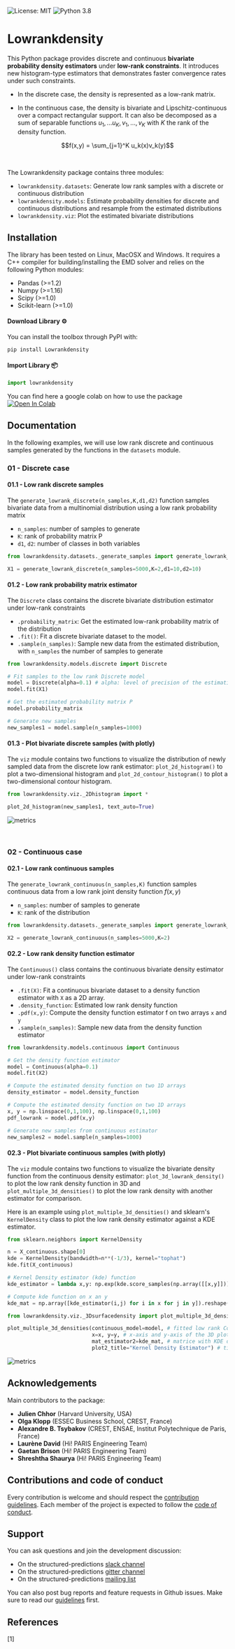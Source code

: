 ![License: MIT](https://img.shields.io/badge/license-MIT-yellow.svg)
![Python 3.8](https://img.shields.io/badge/python-3.8%20%7C%203.9%20%7C%203.10-blue)

# Lowrankdensity

This Python package provides discrete and continuous **bivariate probability density estimators** under **low-rank constraints**. It introduces new histogram-type estimators that demonstrates faster convergence rates
under such constraints.
- In the discrete case, the density is represented as a low-rank matrix. 

- In the continuous case, the density is bivariate and Lipschitz-continuous over a compact rectangular support. It can also be decomposed as a sum of separable
functions $u_1,...u_K,v_1,...,v_K$ with $K$ the rank of the density function.

$$f(x,y) = \sum_{j=1}^K u_k(x)v_k(y)$$


<br>

The Lowrankdensity package contains three modules: 
- `lowrankdensity.datasets`: Generate low rank samples with a discrete or continuous distribution
- `lowrankdensity.models`: Estimate probability densities for discrete and continuous distributions and resample from the estimated distributions
- `lowrankdensity.viz`: Plot the estimated bivariate distributions 







## Installation

The library has been tested on Linux, MacOSX and Windows. It requires a C++ compiler for building/installing the EMD solver and relies on the following Python modules:

- Pandas (>=1.2)
- Numpy (>=1.16)
- Scipy (>=1.0)
- Scikit-learn (>=1.0)


#### Download Library ⚙️
You can install the toolbox through PyPI with:

```console
pip install Lowrankdensity
```

#### Import Library 📦
```python
import lowrankdensity
```

You can find here a google colab on how to use the package [![Open In Colab](https://colab.research.google.com/assets/colab-badge.svg)](https://colab.research.google.com/drive/1VdP1RUUqtP-2HDqNY0d0W5_dHb_PlSQM?usp=sharing)

## Documentation

In the following examples, we will use low rank discrete and continuous samples generated by the functions in the `datasets` module.

### **01 - Discrete case**

#### 01.1 - Low rank discrete samples 
The `generate_lowrank_discrete(n_samples,K,d1,d2)` function samples bivariate data from a multinomial distribution using a low rank probability matrix
- `n_samples`: number of samples to generate 
- `K`: rank of probability matrix P
- `d1`, `d2`: number of classes in both variables

```python
from lowrankdensity.datasets._generate_samples import generate_lowrank_discrete

X1 = generate_lowrank_discrete(n_samples=5000,K=2,d1=10,d2=10)
```


#### 01.2 - Low rank probability matrix estimator

The `Discrete` class contains the discrete bivariate distribution estimator under low-rank constraints
- `.probability_matrix`: Get the estimated low-rank probability matrix of the distribution
- `.fit()`: Fit a discrete bivariate dataset to the model.
- `.sample(n_samples)`: Sample new data from the estimated distribution, with `n_samples` the number of samples to generate

```python
from lowrankdensity.models.discrete import Discrete

# Fit samples to the low rank Discrete model
model = Discrete(alpha=0.1) # alpha: level of precision of the estimation
model.fit(X1)

# Get the estimated probability matrix P
model.probability_matrix

# Generate new samples
new_samples1 = model.sample(n_samples=1000)
```


#### 01.3 - Plot bivariate discrete samples (with plotly)
The `viz` module contains two functions to visualize the distribution of newly sampled data from the discrete low rank estimator: `plot_2d_histogram()` to plot a two-dimensional histogram and `plot_2d_contour_histogram()` to plot a two-dimensional contour histogram.



```python
from lowrankdensity.viz._2Dhistogram import *

plot_2d_histogram(new_samples1, text_auto=True)
```

![metrics](images/density.jpg)

<br>


### **02 - Continuous case**

#### 02.1 - Low rank continuous samples 
The `generate_lowrank_continuous(n_samples,K)` function samples continuous data from a low rank joint density function $f(x,y)$
- `n_samples`: number of samples to generate
- `K`: rank of the distribution

```python
from lowrankdensity.datasets._generate_samples import generate_lowrank_continuous

X2 = generate_lowrank_continuous(n_samples=5000,K=2)
```


#### 02.2 - Low rank density function estimator

The `Continuous()` class contains the continuous bivariate density estimator under low-rank constraints
- `.fit(X)`: Fit a continuous bivariate dataset to a density function estimator with `X` as a 2D array.
- `.density_function`: Estimated low rank density function 
- `.pdf(x,y)`: Compute the density function estimator f on two arrays `x` and `y`
- `.sample(n_samples)`: Sample new data from the density function estimator 



```python
from lowrankdensity.models.continuous import Continuous

# Get the density function estimator
model = Continuous(alpha=0.1) 
model.fit(X2)

# Compute the estimated density function on two 1D arrays
density_estimator = model.density_function

# Compute the estimated density function on two 1D arrays
x, y = np.linspace(0,1,100), np.linspace(0,1,100)
pdf_lowrank = model.pdf(x,y)

# Generate new samples from continuous estimator
new_samples2 = model.sample(n_samples=1000)
```


#### 02.3 - Plot bivariate continuous samples (with plotly)

The `viz` module contains two functions to visualize the bivariate density function from the continuous density estimator: `plot_3d_lowrank_density()` to plot the low rank density function in 3D and `plot_multiple_3d_densities()` to plot the low rank density with another estimator for comparison.

Here is an example using `plot_multiple_3d_densities()` and sklearn's `KernelDensity` class to plot the low rank density estimator against a KDE estimator.

```python
from sklearn.neighbors import KernelDensity

n = X_continuous.shape[0]
kde = KernelDensity(bandwidth=n**(-1/3), kernel="tophat")
kde.fit(X_continuous)

# Kernel Density estimator (kde) function
kde_estimator = lambda x,y: np.exp(kde.score_samples(np.array([[x,y]])))

# Compute kde function on x an y 
kde_mat = np.array([kde_estimator(i,j) for i in x for j in y]).reshape((len(x),len(y)))
```

```python
from lowrankdensity.viz._3Dsurfacedensity import plot_multiple_3d_densities

plot_multiple_3d_densities(continuous_model=model, # fitted low rank Continuous model
                           x=x, y=y, # x-axis and y-axis of the 3D plot
                           mat_estimator2=kde_mat, # matrice with KDE density computed on x and y
                           plot2_title="Kernel Density Estimator") # title of the plot
```

![metrics](images/3D_multiple_densities.png)




## Acknowledgements

Main contributors to the package:
- **Julien Chhor** (Harvard University, USA)
- **Olga Klopp** (ESSEC Business School, CREST, France)
- **Alexandre B. Tsybakov** (CREST, ENSAE, Institut Polytechnique de Paris, France)
- **Laurène David** (Hi! PARIS Engineering Team)
- **Gaetan Brison** (Hi! PARIS Engineering Team)
- **Shreshtha Shaurya** (Hi! PARIS Engineering Team)



## Contributions and code of conduct

Every contribution is welcome and should respect the [contribution guidelines](.github/CONTRIBUTING.md). Each member of the project is expected to follow the [code of conduct](.github/CODE_OF_CONDUCT.md).

## Support

You can ask questions and join the development discussion:

* On the structured-predictions [slack channel]()
* On the structured-predictions [gitter channel]()
* On the structured-predictions [mailing list]()

You can also post bug reports and feature requests in Github issues. Make sure to read our [guidelines](.github/CONTRIBUTING.md) first.

## References

[1] 
 
